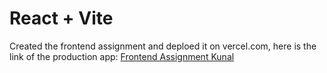 # React + Vite

Created the frontend assignment and deploed it on vercel.com, here is the link of the production app:
 <a href="https://frontend-assignment-kunal.vercel.app/" target="_blank">Frontend Assignment Kunal</a>
